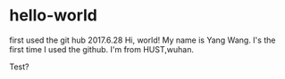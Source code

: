 # hello-world
first used the git hub 2017.6.28
Hi, world!
My name is Yang Wang. I's the first time I used the github. I'm from HUST,wuhan.



Test?
